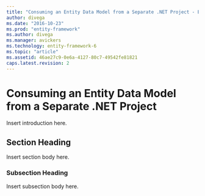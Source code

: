```yaml
---
title: "Consuming an Entity Data Model from a Separate .NET Project - EF6"
author: divega
ms.date: "2016-10-23"
ms.prod: "entity-framework"
ms.author: divega
ms.manager: avickers
ms.technology: entity-framework-6
ms.topic: "article"
ms.assetid: 46ae27c9-0e6a-4127-80c7-49542fe81821
caps.latest.revision: 2
---
```

# Consuming an Entity Data Model from a Separate .NET Project
Insert introduction here.  
  
## Section Heading  
 Insert section body here.  
  
### Subsection Heading  
 Insert subsection body here.